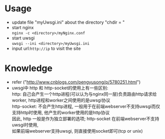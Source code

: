 # Usage  
- update file "myUwsgi.ini" about the directory "chdir = <pwd>"  
- start nginx   
`nginx -c <directory>/myNginx.conf`
- start uwsgi  
`uwsgi --ini <directory>/myUwsgi.ini`  
- input url:`http://ip` to visit the site  
# Knowledge  
- refer ("http://www.cnblogs.com/pengyusong/p/5780251.html")  
- uwsgi中 http 和 http-socket的使用上有一些区别:  
http: 自己会产生一个http进程(可以认为与nginx同一层)负责路由http请求给worker, http进程和worker之间使用的是uwsgi协议  
http-socket: 不会产生http进程, 一般用于在前端webserver不支持uwsgi而仅支持http时使用, 他产生的worker使用的是http协议  
因此, http 一般是作为独立部署的选项; http-socket 在前端webserver不支持uwsgi时使用,  
如果前端webserver支持uwsgi, 则直接使用socket即可(tcp or unix)  
